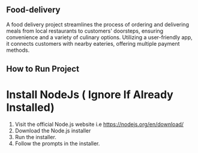 ## Food-delivery
 A food delivery project streamlines the process of ordering and delivering meals from local restaurants to customers' doorsteps, ensuring convenience and a variety of culinary options. Utilizing a user-friendly app, it connects customers with nearby eateries, offering multiple payment methods.
## How to Run Project
# Install NodeJs ( Ignore If Already Installed)
1. Visit the official Node.js website i.e https://nodejs.org/en/download/
2. Download the Node.js installer
3. Run the installer.
4. Follow the prompts in the installer.
